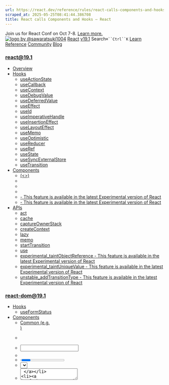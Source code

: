 ```yaml
---
url: https://react.dev/reference/rules/react-calls-components-and-hooks
scraped_at: 2025-05-25T08:41:44.386708
title: React calls Components and Hooks – React
---
```


Join us for React Conf on Oct 7-8.
[Learn more.](https://conf.react.dev/)
[![logo by @sawaratsuki1004](https://react.dev/_next/image?url=%2Fimages%2Fuwu.png&w=128&q=75)](https://react.dev/)
[React](https://react.dev/)
[v19.1](https://react.dev/versions)
Search`⌘``Ctrl``K`
[Learn](https://react.dev/learn)
[Reference](https://react.dev/reference/react)
[Community](https://react.dev/community)
[Blog](https://react.dev/blog)
[](https://react.dev/community/translations)
[](https://github.com/facebook/react/releases)
### react@19.1
  * [Overview ](https://react.dev/reference/react "Overview")
  * [Hooks ](https://react.dev/reference/react/hooks "Hooks")
    * [useActionState ](https://react.dev/reference/react/useActionState "useActionState")
    * [useCallback ](https://react.dev/reference/react/useCallback "useCallback")
    * [useContext ](https://react.dev/reference/react/useContext "useContext")
    * [useDebugValue ](https://react.dev/reference/react/useDebugValue "useDebugValue")
    * [useDeferredValue ](https://react.dev/reference/react/useDeferredValue "useDeferredValue")
    * [useEffect ](https://react.dev/reference/react/useEffect "useEffect")
    * [useId ](https://react.dev/reference/react/useId "useId")
    * [useImperativeHandle ](https://react.dev/reference/react/useImperativeHandle "useImperativeHandle")
    * [useInsertionEffect ](https://react.dev/reference/react/useInsertionEffect "useInsertionEffect")
    * [useLayoutEffect ](https://react.dev/reference/react/useLayoutEffect "useLayoutEffect")
    * [useMemo ](https://react.dev/reference/react/useMemo "useMemo")
    * [useOptimistic ](https://react.dev/reference/react/useOptimistic "useOptimistic")
    * [useReducer ](https://react.dev/reference/react/useReducer "useReducer")
    * [useRef ](https://react.dev/reference/react/useRef "useRef")
    * [useState ](https://react.dev/reference/react/useState "useState")
    * [useSyncExternalStore ](https://react.dev/reference/react/useSyncExternalStore "useSyncExternalStore")
    * [useTransition ](https://react.dev/reference/react/useTransition "useTransition")
  * [Components ](https://react.dev/reference/react/components "Components")
    * [<Fragment> (<>) ](https://react.dev/reference/react/Fragment "<Fragment> \(<>\)")
    * [<Profiler> ](https://react.dev/reference/react/Profiler "<Profiler>")
    * [<StrictMode> ](https://react.dev/reference/react/StrictMode "<StrictMode>")
    * [<Suspense> ](https://react.dev/reference/react/Suspense "<Suspense>")
    * [<Activity> - This feature is available in the latest Experimental version of React](https://react.dev/reference/react/Activity "<Activity>")
    * [<ViewTransition> - This feature is available in the latest Experimental version of React](https://react.dev/reference/react/ViewTransition "<ViewTransition>")
  * [APIs ](https://react.dev/reference/react/apis "APIs")
    * [act ](https://react.dev/reference/react/act "act")
    * [cache ](https://react.dev/reference/react/cache "cache")
    * [captureOwnerStack ](https://react.dev/reference/react/captureOwnerStack "captureOwnerStack")
    * [createContext ](https://react.dev/reference/react/createContext "createContext")
    * [lazy ](https://react.dev/reference/react/lazy "lazy")
    * [memo ](https://react.dev/reference/react/memo "memo")
    * [startTransition ](https://react.dev/reference/react/startTransition "startTransition")
    * [use ](https://react.dev/reference/react/use "use")
    * [experimental_taintObjectReference  - This feature is available in the latest Experimental version of React](https://react.dev/reference/react/experimental_taintObjectReference "experimental_taintObjectReference")
    * [experimental_taintUniqueValue  - This feature is available in the latest Experimental version of React](https://react.dev/reference/react/experimental_taintUniqueValue "experimental_taintUniqueValue")
    * [unstable_addTransitionType  - This feature is available in the latest Experimental version of React](https://react.dev/reference/react/addTransitionType "unstable_addTransitionType")
### react-dom@19.1
  * [Hooks ](https://react.dev/reference/react-dom/hooks "Hooks")
    * [useFormStatus ](https://react.dev/reference/react-dom/hooks/useFormStatus "useFormStatus")
  * [Components ](https://react.dev/reference/react-dom/components "Components")
    * [Common (e.g. <div>) ](https://react.dev/reference/react-dom/components/common "Common \(e.g. <div>\)")
    * [<form> ](https://react.dev/reference/react-dom/components/form "<form>")
    * [<input> ](https://react.dev/reference/react-dom/components/input "<input>")
    * [<option> ](https://react.dev/reference/react-dom/components/option "<option>")
    * [<progress> ](https://react.dev/reference/react-dom/components/progress "<progress>")
    * [<select> ](https://react.dev/reference/react-dom/components/select "<select>")
    * [<textarea> ](https://react.dev/reference/react-dom/components/textarea "<textarea>")
    * [<link> ](https://react.dev/reference/react-dom/components/link "<link>")
    * [<meta> ](https://react.dev/reference/react-dom/components/meta "<meta>")
    * [<script> ](https://react.dev/reference/react-dom/components/script "<script>")
    * [<style> ](https://react.dev/reference/react-dom/components/style "<style>")
    * [<title> ](https://react.dev/reference/react-dom/components/title "<title>")
  * [APIs ](https://react.dev/reference/react-dom "APIs")
    * [createPortal ](https://react.dev/reference/react-dom/createPortal "createPortal")
    * [flushSync ](https://react.dev/reference/react-dom/flushSync "flushSync")
    * [preconnect ](https://react.dev/reference/react-dom/preconnect "preconnect")
    * [prefetchDNS ](https://react.dev/reference/react-dom/prefetchDNS "prefetchDNS")
    * [preinit ](https://react.dev/reference/react-dom/preinit "preinit")
    * [preinitModule ](https://react.dev/reference/react-dom/preinitModule "preinitModule")
    * [preload ](https://react.dev/reference/react-dom/preload "preload")
    * [preloadModule ](https://react.dev/reference/react-dom/preloadModule "preloadModule")
  * [Client APIs ](https://react.dev/reference/react-dom/client "Client APIs")
    * [createRoot ](https://react.dev/reference/react-dom/client/createRoot "createRoot")
    * [hydrateRoot ](https://react.dev/reference/react-dom/client/hydrateRoot "hydrateRoot")
  * [Server APIs ](https://react.dev/reference/react-dom/server "Server APIs")
    * [renderToPipeableStream ](https://react.dev/reference/react-dom/server/renderToPipeableStream "renderToPipeableStream")
    * [renderToReadableStream ](https://react.dev/reference/react-dom/server/renderToReadableStream "renderToReadableStream")
    * [renderToStaticMarkup ](https://react.dev/reference/react-dom/server/renderToStaticMarkup "renderToStaticMarkup")
    * [renderToString ](https://react.dev/reference/react-dom/server/renderToString "renderToString")
  * [Static APIs ](https://react.dev/reference/react-dom/static "Static APIs")
    * [prerender ](https://react.dev/reference/react-dom/static/prerender "prerender")
    * [prerenderToNodeStream ](https://react.dev/reference/react-dom/static/prerenderToNodeStream "prerenderToNodeStream")
### Rules of React
  * [Overview ](https://react.dev/reference/rules "Overview")
    * [Components and Hooks must be pure ](https://react.dev/reference/rules/components-and-hooks-must-be-pure "Components and Hooks must be pure")
    * [React calls Components and Hooks ](https://react.dev/reference/rules/react-calls-components-and-hooks "React calls Components and Hooks")
    * [Rules of Hooks ](https://react.dev/reference/rules/rules-of-hooks "Rules of Hooks")
### React Server Components
  * [Server Components ](https://react.dev/reference/rsc/server-components "Server Components")
  * [Server Functions ](https://react.dev/reference/rsc/server-functions "Server Functions")
  * [Directives ](https://react.dev/reference/rsc/directives "Directives")
    * ['use client' ](https://react.dev/reference/rsc/use-client "'use client'")
    * ['use server' ](https://react.dev/reference/rsc/use-server "'use server'")
### Legacy APIs
  * [Legacy React APIs ](https://react.dev/reference/react/legacy "Legacy React APIs")
    * [Children ](https://react.dev/reference/react/Children "Children")
    * [cloneElement ](https://react.dev/reference/react/cloneElement "cloneElement")
    * [Component ](https://react.dev/reference/react/Component "Component")
    * [createElement ](https://react.dev/reference/react/createElement "createElement")
    * [createRef ](https://react.dev/reference/react/createRef "createRef")
    * [forwardRef ](https://react.dev/reference/react/forwardRef "forwardRef")
    * [isValidElement ](https://react.dev/reference/react/isValidElement "isValidElement")
    * [PureComponent ](https://react.dev/reference/react/PureComponent "PureComponent")


Is this page useful?
[API Reference](https://react.dev/reference/react)
[Overview](https://react.dev/reference/rules)
# React calls Components and Hooks[](https://react.dev/reference/rules/react-calls-components-and-hooks#undefined "Link for this heading")
React is responsible for rendering components and Hooks when necessary to optimize the user experience. It is declarative: you tell React what to render in your component’s logic, and React will figure out how best to display it to your user.
  * [Never call component functions directly ](https://react.dev/reference/rules/react-calls-components-and-hooks#never-call-component-functions-directly)
  * [Never pass around Hooks as regular values ](https://react.dev/reference/rules/react-calls-components-and-hooks#never-pass-around-hooks-as-regular-values)
    * [Don’t dynamically mutate a Hook ](https://react.dev/reference/rules/react-calls-components-and-hooks#dont-dynamically-mutate-a-hook)
    * [Don’t dynamically use Hooks ](https://react.dev/reference/rules/react-calls-components-and-hooks#dont-dynamically-use-hooks)


## Never call component functions directly [](https://react.dev/reference/rules/react-calls-components-and-hooks#never-call-component-functions-directly "Link for Never call component functions directly ")
Components should only be used in JSX. Don’t call them as regular functions. React should call it.
React must decide when your component function is called [during rendering](https://react.dev/reference/rules/components-and-hooks-must-be-pure#how-does-react-run-your-code). In React, you do this using JSX.
```

function BlogPost() {
 return <Layout><Article /></Layout>; // ✅ Good: Only use components in JSX
}

```

```

function BlogPost() {
 return <Layout>{Article()}</Layout>; // 🔴 Bad: Never call them directly
}

```

If a component contains Hooks, it’s easy to violate the [Rules of Hooks](https://react.dev/reference/rules/rules-of-hooks) when components are called directly in a loop or conditionally.
Letting React orchestrate rendering also allows a number of benefits:
  * **Components become more than functions.** React can augment them with features like _local state_ through Hooks that are tied to the component’s identity in the tree.
  * **Component types participate in reconciliation.** By letting React call your components, you also tell it more about the conceptual structure of your tree. For example, when you move from rendering `<Feed>` to the `<Profile>` page, React won’t attempt to re-use them.
  * **React can enhance your user experience.** For example, it can let the browser do some work between component calls so that re-rendering a large component tree doesn’t block the main thread.
  * **A better debugging story.** If components are first-class citizens that the library is aware of, we can build rich developer tools for introspection in development.
  * **More efficient reconciliation.** React can decide exactly which components in the tree need re-rendering and skip over the ones that don’t. That makes your app faster and more snappy.


## Never pass around Hooks as regular values [](https://react.dev/reference/rules/react-calls-components-and-hooks#never-pass-around-hooks-as-regular-values "Link for Never pass around Hooks as regular values ")
Hooks should only be called inside of components or Hooks. Never pass it around as a regular value.
Hooks allow you to augment a component with React features. They should always be called as a function, and never passed around as a regular value. This enables _local reasoning_ , or the ability for developers to understand everything a component can do by looking at that component in isolation.
Breaking this rule will cause React to not automatically optimize your component.
### Don’t dynamically mutate a Hook [](https://react.dev/reference/rules/react-calls-components-and-hooks#dont-dynamically-mutate-a-hook "Link for Don’t dynamically mutate a Hook ")
Hooks should be as “static” as possible. This means you shouldn’t dynamically mutate them. For example, this means you shouldn’t write higher order Hooks:
```

function ChatInput() {
 const useDataWithLogging = withLogging(useData); // 🔴 Bad: don't write higher order Hooks
 const data = useDataWithLogging();
}

```

Hooks should be immutable and not be mutated. Instead of mutating a Hook dynamically, create a static version of the Hook with the desired functionality.
```

function ChatInput() {
 const data = useDataWithLogging(); // ✅ Good: Create a new version of the Hook
}
function useDataWithLogging() {
 // ... Create a new version of the Hook and inline the logic here
}

```

### Don’t dynamically use Hooks [](https://react.dev/reference/rules/react-calls-components-and-hooks#dont-dynamically-use-hooks "Link for Don’t dynamically use Hooks ")
Hooks should also not be dynamically used: for example, instead of doing dependency injection in a component by passing a Hook as a value:
```

function ChatInput() {
 return <Button useData={useDataWithLogging} /> // 🔴 Bad: don't pass Hooks as props
}

```

You should always inline the call of the Hook into that component and handle any logic in there.
```

function ChatInput() {
 return <Button />
}
function Button() {
 const data = useDataWithLogging(); // ✅ Good: Use the Hook directly
}
function useDataWithLogging() {
 // If there's any conditional logic to change the Hook's behavior, it should be inlined into
 // the Hook
}

```

This way, `<Button />` is much easier to understand and debug. When Hooks are used in dynamic ways, it increases the complexity of your app greatly and inhibits local reasoning, making your team less productive in the long term. It also makes it easier to accidentally break the [Rules of Hooks](https://react.dev/reference/rules/rules-of-hooks) that Hooks should not be called conditionally. If you find yourself needing to mock components for tests, it’s better to mock the server instead to respond with canned data. If possible, it’s also usually more effective to test your app with end-to-end tests.
[PreviousComponents and Hooks must be pure](https://react.dev/reference/rules/components-and-hooks-must-be-pure)[NextRules of Hooks](https://react.dev/reference/rules/rules-of-hooks)
[](https://opensource.fb.com/)
Copyright © Meta Platforms, Inc
no uwu plz
uwu?
Logo by[@sawaratsuki1004](https://twitter.com/sawaratsuki1004)
[Learn React](https://react.dev/learn)
[Quick Start](https://react.dev/learn)
[Installation](https://react.dev/learn/installation)
[Describing the UI](https://react.dev/learn/describing-the-ui)
[Adding Interactivity](https://react.dev/learn/adding-interactivity)
[Managing State](https://react.dev/learn/managing-state)
[Escape Hatches](https://react.dev/learn/escape-hatches)
[API Reference](https://react.dev/reference/react)
[React APIs](https://react.dev/reference/react)
[React DOM APIs](https://react.dev/reference/react-dom)
[Community](https://react.dev/community)
[Code of Conduct](https://github.com/facebook/react/blob/main/CODE_OF_CONDUCT.md)
[Meet the Team](https://react.dev/community/team)
[Docs Contributors](https://react.dev/community/docs-contributors)
[Acknowledgements](https://react.dev/community/acknowledgements)
More
[Blog](https://react.dev/blog)
[React Native](https://reactnative.dev/)
[Privacy](https://opensource.facebook.com/legal/privacy)
[Terms](https://opensource.fb.com/legal/terms/)
[](https://www.facebook.com/react)[](https://twitter.com/reactjs)[](https://bsky.app/profile/react.dev)[](https://github.com/facebook/react)
## On this page
  * [Overview](https://react.dev/reference/rules/react-calls-components-and-hooks)
  * [Never call component functions directly ](https://react.dev/reference/rules/react-calls-components-and-hooks#never-call-component-functions-directly)
  * [Never pass around Hooks as regular values ](https://react.dev/reference/rules/react-calls-components-and-hooks#never-pass-around-hooks-as-regular-values)
  * [Don’t dynamically mutate a Hook ](https://react.dev/reference/rules/react-calls-components-and-hooks#dont-dynamically-mutate-a-hook)
  * [Don’t dynamically use Hooks ](https://react.dev/reference/rules/react-calls-components-and-hooks#dont-dynamically-use-hooks)



